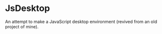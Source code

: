 # JsDesktop
An attempt to make a JavaScript desktop environment (revived from an old project of mine).
